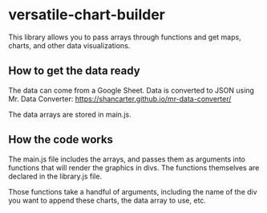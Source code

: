 # versatile-chart-builder
This library allows you to pass arrays through functions and get maps, charts, and other data visualizations.

## How to get the data ready
The data can come from a Google Sheet. Data is converted to JSON using Mr. Data Converter: https://shancarter.github.io/mr-data-converter/

The data arrays are stored in main.js.

## How the code works
The main.js file includes the arrays, and passes them as arguments into functions that will render the graphics in divs. The functions themselves are declared in the library.js file.

Those functions take a handful of arguments, including the name of the div you want to append these charts, the data array to use, etc.